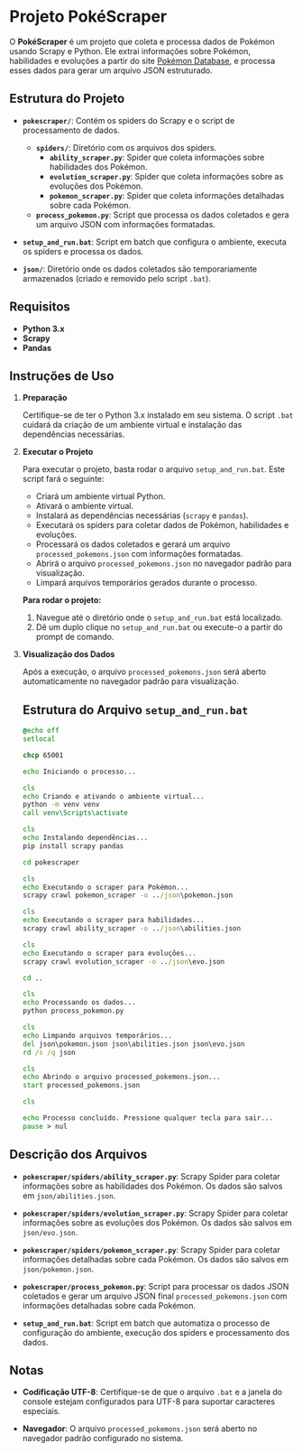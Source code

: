 # Projeto PokéScraper

O **PokéScraper** é um projeto que coleta e processa dados de Pokémon usando Scrapy e Python. Ele extrai informações sobre Pokémon, habilidades e evoluções a partir do site [Pokémon Database](https://pokemondb.net), e processa esses dados para gerar um arquivo JSON estruturado.

## Estrutura do Projeto

- **`pokescraper/`**: Contém os spiders do Scrapy e o script de processamento de dados.
  - **`spiders/`**: Diretório com os arquivos dos spiders.
    - **`ability_scraper.py`**: Spider que coleta informações sobre habilidades dos Pokémon.
    - **`evolution_scraper.py`**: Spider que coleta informações sobre as evoluções dos Pokémon.
    - **`pokemon_scraper.py`**: Spider que coleta informações detalhadas sobre cada Pokémon.
  - **`process_pokemon.py`**: Script que processa os dados coletados e gera um arquivo JSON com informações formatadas.

- **`setup_and_run.bat`**: Script em batch que configura o ambiente, executa os spiders e processa os dados.

- **`json/`**: Diretório onde os dados coletados são temporariamente armazenados (criado e removido pelo script `.bat`).

## Requisitos

- **Python 3.x**
- **Scrapy**
- **Pandas**

## Instruções de Uso

1. **Preparação**

   Certifique-se de ter o Python 3.x instalado em seu sistema. O script `.bat` cuidará da criação de um ambiente virtual e instalação das dependências necessárias.

2. **Executar o Projeto**

   Para executar o projeto, basta rodar o arquivo `setup_and_run.bat`. Este script fará o seguinte:

   - Criará um ambiente virtual Python.
   - Ativará o ambiente virtual.
   - Instalará as dependências necessárias (`scrapy` e `pandas`).
   - Executará os spiders para coletar dados de Pokémon, habilidades e evoluções.
   - Processará os dados coletados e gerará um arquivo `processed_pokemons.json` com informações formatadas.
   - Abrirá o arquivo `processed_pokemons.json` no navegador padrão para visualização.
   - Limpará arquivos temporários gerados durante o processo.

   **Para rodar o projeto:**

   1. Navegue até o diretório onde o `setup_and_run.bat` está localizado.
   2. Dê um duplo clique no `setup_and_run.bat` ou execute-o a partir do prompt de comando.

3. **Visualização dos Dados**

   Após a execução, o arquivo `processed_pokemons.json` será aberto automaticamente no navegador padrão para visualização.

   ## Estrutura do Arquivo `setup_and_run.bat`

    ```bat
    @echo off
    setlocal
    
    chcp 65001
    
    echo Iniciando o processo...
    
    cls
    echo Criando e ativando o ambiente virtual...
    python -m venv venv
    call venv\Scripts\activate
    
    cls
    echo Instalando dependências...
    pip install scrapy pandas
    
    cd pokescraper
    
    cls
    echo Executando o scraper para Pokémon...
    scrapy crawl pokemon_scraper -o ../json\pokemon.json
    
    cls
    echo Executando o scraper para habilidades...
    scrapy crawl ability_scraper -o ../json\abilities.json
    
    cls
    echo Executando o scraper para evoluções...
    scrapy crawl evolution_scraper -o ../json\evo.json
    
    cd ..
    
    cls
    echo Processando os dados...
    python process_pokemon.py
    
    cls
    echo Limpando arquivos temporários...
    del json\pokemon.json json\abilities.json json\evo.json
    rd /s /q json
    
    cls
    echo Abrindo o arquivo processed_pokemons.json...
    start processed_pokemons.json
    
    cls
    
    echo Processo concluído. Pressione qualquer tecla para sair...
    pause > nul
    ```

## Descrição dos Arquivos
  
  - **`pokescraper/spiders/ability_scraper.py`**: Scrapy Spider para coletar informações sobre as habilidades dos Pokémon. Os dados são salvos em `json/abilities.json`.
  
  - **`pokescraper/spiders/evolution_scraper.py`**: Scrapy Spider para coletar informações sobre as evoluções dos Pokémon. Os dados são salvos em `json/evo.json`.
  
  - **`pokescraper/spiders/pokemon_scraper.py`**: Scrapy Spider para coletar informações detalhadas sobre cada Pokémon. Os dados são salvos em `json/pokemon.json`.
  
  - **`pokescraper/process_pokemon.py`**: Script para processar os dados JSON coletados e gerar um arquivo JSON final `processed_pokemons.json` com informações detalhadas sobre cada Pokémon.
  
  - **`setup_and_run.bat`**: Script em batch que automatiza o processo de configuração do ambiente, execução dos spiders e processamento dos dados.
  
## Notas
  
  - **Codificação UTF-8**: Certifique-se de que o arquivo `.bat` e a janela do console estejam configurados para UTF-8 para suportar caracteres especiais.
  
  - **Navegador**: O arquivo `processed_pokemons.json` será aberto no navegador padrão configurado no sistema.

